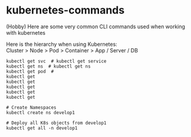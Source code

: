 # kubernetes-commands
(Hobby) Here are some very common CLI commands used when working with kubernetes 

Here is the hierarchy when using Kubernetes:  
Cluster > Node > Pod > Container > App / Server / DB  

```
kubectl get svc  # kubectl get service  
kubectl get ns  # kubectl get ns  
kubectl get pod  #  
kubectl get  
kubectl get  
kubectl get  
kubectl get  
kubectl get  

# Create Namespaces  
kubectl create ns develop1  

# Deploy all K8s objects from develop1  
kubectl get all -n develop1
```
